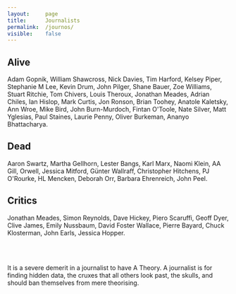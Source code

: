 ```yaml
---
layout:     page
title:      Journalists
permalink:  /journos/
visible:    false
---
```



## Alive

Adam Gopnik, William Shawcross, Nick Davies, Tim Harford, Kelsey Piper, Stephanie M Lee, Kevin Drum, John Pilger, Shane Bauer, Zoe Williams, Stuart Ritchie, Tom Chivers, Louis Theroux, Jonathan Meades, Adrian Chiles, Ian Hislop, Mark Curtis, Jon Ronson, Brian Toohey, Anatole Kaletsky, Ann Wroe, Mike Bird, John Burn-Murdoch, Fintan O'Toole, Nate Silver, Matt Yglesias, Paul Staines, Laurie Penny, Oliver Burkeman, Ananyo Bhattacharya.

## Dead

Aaron Swartz, Martha Gellhorn, Lester Bangs, Karl Marx, Naomi Klein, AA Gill, Orwell, Jessica Mitford, Günter Wallraff, Christopher Hitchens, PJ O'Rourke, HL Mencken, Deborah Orr, Barbara Ehrenreich, John Peel.

## Critics

Jonathan Meades, Simon Reynolds, Dave Hickey, Piero Scaruffi, Geoff Dyer, Clive James, Emily Nussbaum, David Foster Wallace, Pierre Bayard, Chuck Klosterman, John Earls, Jessica Hopper.

<!-- Robert Fisk, John Pilger -->

<br><br>

It is a severe demerit in a journalist to have A Theory. A journalist is for finding hidden data, the cruxes that all others look past, the skulls, and should ban themselves from mere theorising.